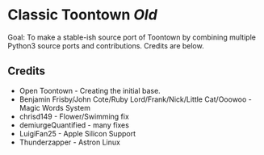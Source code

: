 # Classic Toontown *Old*
Goal: To make a stable-ish source port of Toontown by combining multiple Python3 source ports and contributions. Credits are below.

## Credits
* Open Toontown - Creating the initial base.
* Benjamin Frisby/John Cote/Ruby Lord/Frank/Nick/Little Cat/Ooowoo - Magic Words System
* chrisd149 - Flower/Swimming fix
* demiurgeQuantified - many fixes
* LuigiFan25 - Apple Silicon Support
* Thunderzapper - Astron Linux
